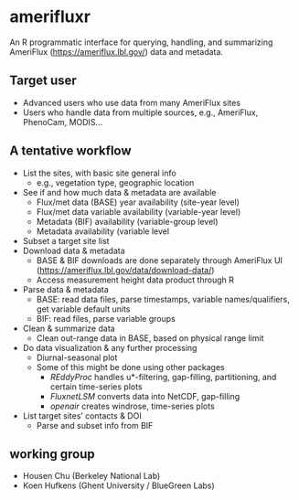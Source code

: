 # amerifluxr
An R programmatic interface for querying, handling, and summarizing AmeriFlux (https://ameriflux.lbl.gov/) data and metadata.  

## Target user
- Advanced users who use data from many AmeriFlux sites
- Users who handle data from multiple sources, e.g., AmeriFlux, PhenoCam, MODIS...

## A tentative workflow
- List the sites, with basic site general info
  - e.g., vegetation type, geographic location
- See if and how much data & metadata are available
  - Flux/met data (BASE) year availability (site-year level)
  - Flux/met data variable availability (variable-year level)
  - Metadata (BIF) availability (variable-group level)
  - Metadata availability (variable level 
- Subset a target site list
- Download data & metadata
  - BASE & BIF downloads are done separately through AmeriFlux UI (https://ameriflux.lbl.gov/data/download-data/)
  - Access measurement height data product through R
- Parse data & metadata
  - BASE: read data files, parse timestamps, variable names/qualifiers, get variable default units
  - BIF: read files, parse variable groups 
- Clean & summarize data
  - Clean out-range data in BASE, based on physical range limit
- Do data visualization & any further processing 
  - Diurnal-seasonal plot
  - Some of this might be done using other packages
    - *REddyProc* handles u*-filtering, gap-filling, partitioning, and certain time-series plots 
    - *FluxnetLSM* converts data into NetCDF, gap-filling
    - *openair* creates windrose, time-series plots
- List target sites’ contacts & DOI
  - Parse and subset info from BIF

## working group
- Housen Chu (Berkeley National Lab)
- Koen Hufkens (Ghent University / BlueGreen Labs)

